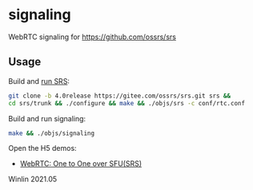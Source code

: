 # signaling

WebRTC signaling for https://github.com/ossrs/srs

## Usage

Build and [run SRS](https://github.com/ossrs/srs/tree/4.0release#usage):

```bash
git clone -b 4.0release https://gitee.com/ossrs/srs.git srs &&
cd srs/trunk && ./configure && make && ./objs/srs -c conf/rtc.conf
```

Build and run signaling:

```bash
make && ./objs/signaling
```

Open the H5 demos:

* [WebRTC: One to One over SFU(SRS)](http://localhost:1989/demos/one2one.html?autostart=true)

Winlin 2021.05
